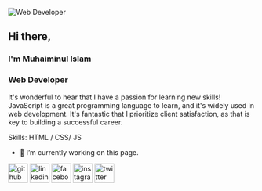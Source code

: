 ![Web Developer](https://media.licdn.com/dms/image/D5616AQHlfyhBDQgZ7Q/profile-displaybackgroundimage-shrink_350_1400/0/1704815127075?e=1710374400&v=beta&t=vEM6slVIuuAN9DwYZubNijztS8EU4Jmyld_28G7WhI4)
## Hi there,
### I'm Muhaiminul Islam
### Web Developer


It's wonderful to hear that I have a passion for learning new skills! JavaScript is a great programming language to learn, and it's widely used in web development. It's fantastic that I prioritize client satisfaction, as that is key to building a successful career.

Skills: HTML / CSS/ JS 

- 🔭 I’m currently working on this page. 


[<img src='https://cdn.jsdelivr.net/npm/simple-icons@3.0.1/icons/github.svg' alt='github' height='40'>](https://github.com/MU9593)  [<img src='https://cdn.jsdelivr.net/npm/simple-icons@3.0.1/icons/linkedin.svg' alt='linkedin' height='40'>](https://www.linkedin.com/in/MU9593/)  [<img src='https://cdn.jsdelivr.net/npm/simple-icons@3.0.1/icons/facebook.svg' alt='facebook' height='40'>](https://www.facebook.com/MU9593)  [<img src='https://cdn.jsdelivr.net/npm/simple-icons@3.0.1/icons/instagram.svg' alt='instagram' height='40'>](https://www.instagram.com/MU95.93/)  [<img src='https://cdn.jsdelivr.net/npm/simple-icons@3.0.1/icons/twitter.svg' alt='twitter' height='40'>](https://twitter.com/MU9593)  

